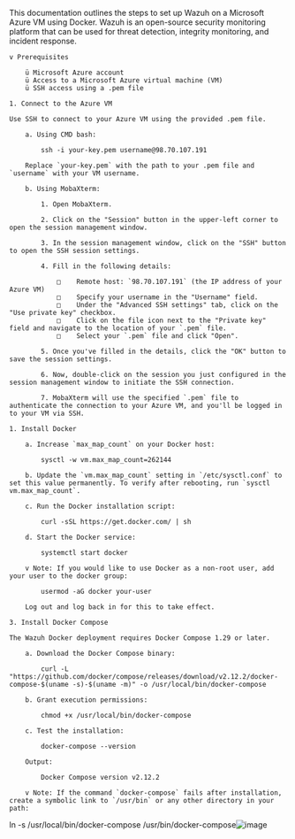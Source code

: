 This documentation outlines the steps to set up Wazuh on a Microsoft Azure VM using Docker. Wazuh is an open-source security monitoring platform that can be used for threat detection, integrity monitoring, and incident response.

	v Prerequisites

		ü Microsoft Azure account
		ü Access to a Microsoft Azure virtual machine (VM)
		ü SSH access using a .pem file

	1. Connect to the Azure VM
	
	Use SSH to connect to your Azure VM using the provided .pem file.

		a. Using CMD bash:
			
			ssh -i your-key.pem username@98.70.107.191
			
		Replace `your-key.pem` with the path to your .pem file and `username` with your VM username.
		
		b. Using MobaXterm:
		
			1. Open MobaXterm.
		
			2. Click on the "Session" button in the upper-left corner to open the session management window.
		
			3. In the session management window, click on the "SSH" button to open the SSH session settings.
		
			4. Fill in the following details:

				□    Remote host: `98.70.107.191` (the IP address of your Azure VM)
				□    Specify your username in the "Username" field.
				□    Under the "Advanced SSH settings" tab, click on the "Use private key" checkbox.
				□    Click on the file icon next to the "Private key" field and navigate to the location of your `.pem` file.
				□    Select your `.pem` file and click "Open".
		
			5. Once you've filled in the details, click the "OK" button to save the session settings.
		
			6. Now, double-click on the session you just configured in the session management window to initiate the SSH connection.
		
			7. MobaXterm will use the specified `.pem` file to authenticate the connection to your Azure VM, and you'll be logged in to your VM via SSH.
			
	1. Install Docker

		a. Increase `max_map_count` on your Docker host:
	
			sysctl -w vm.max_map_count=262144

		b. Update the `vm.max_map_count` setting in `/etc/sysctl.conf` to set this value permanently. To verify after rebooting, run `sysctl vm.max_map_count`.

		c. Run the Docker installation script:
	
			curl -sSL https://get.docker.com/ | sh

		d. Start the Docker service:
	
			systemctl start docker

		v Note: If you would like to use Docker as a non-root user, add your user to the docker group:

			usermod -aG docker your-user
			
		Log out and log back in for this to take effect.

	3. Install Docker Compose

	The Wazuh Docker deployment requires Docker Compose 1.29 or later.

		a. Download the Docker Compose binary:

			curl -L "https://github.com/docker/compose/releases/download/v2.12.2/docker-compose-$(uname -s)-$(uname -m)" -o /usr/local/bin/docker-compose

		b. Grant execution permissions:

			chmod +x /usr/local/bin/docker-compose

		c. Test the installation:

			docker-compose --version

		Output:
		
			Docker Compose version v2.12.2

		v Note: If the command `docker-compose` fails after installation, create a symbolic link to `/usr/bin` or any other directory in your path:
		
ln -s /usr/local/bin/docker-compose /usr/bin/docker-compose![image](https://github.com/vkraftproducts/wazuh/assets/108314975/42ddedab-2957-4054-a217-3fa4c0c1520d)

